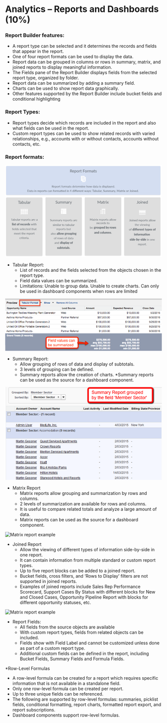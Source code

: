 # Analytics – Reports and Dashboards (10%)

### Report Builder features:
* A report type can be selected and it determines the records and fields that appear in the report.
* One of four report formats can be used to display the data.
* Report data can be grouped in columns or rows in summary, matrix, and joined reports to display meaningful information.
* The Fields pane of the Report Builder displays fields from the selected report type, organized by folder.
* Report data can be summarized by adding a summary field.
* Charts can be used to show report data graphically.
* Other features supported by the Report Builder include bucket fields and conditional highlighting

### Report Types:
* Report types decide which records are included in the report and also what fields can be used in the report.
* Custom report types can be used to show related records with varied relationships, e.g., accounts with or without contacts, accounts without contacts, etc.

### Report formats:
![Report formats](./images/report-format.png)

* Tabular Report: 
  * List of records and the fields selected from the objects chosen in the report type.
  * Field data values can be summarized.
  * Limitations: Unable to group data. Unable to create charts. Can only be used in dashboard components when rows are limited
  
![Summarize fields](./images/tabular-summary-fields.png)

* Summary Report:
  * Allow grouping of rows of data and display of subtotals.
  * 3 levels of grouping can be defined.
  * Summary reports allow the creation of charts.
  *Summary reports can be used as the source for a dashboard component.
  
![Summary formats](./images/summary_report.png)

* Matrix Report 
  * Matrix reports allow grouping and summarization by rows and columns.
  * 2 levels of summarization are available for rows and columns.
  * It is useful to compare related totals and analyze a large amount of data.
  * Matrix reports can be used as the source for a dashboard component.
  
![Matrix report example](./images/matrix_report_example.png)

* Joined Report
  * Allow the viewing of different types of information side-by-side in one report.
  * It can contain information from multiple standard or custom report types.
  * Up to five report blocks can be added to a joined report.
  * Bucket fields, cross filters, and ‘Rows to Display’ filters are not supported in joined reports.
  * Examples of joined reports include Sales Rep Performance Scorecard, Support Cases By Status with different blocks for New and Closed Cases, Opportunity Pipeline Report with blocks for different opportunity statuses, etc.

![Matrix report example](./images/jooined_report_example.png)

* Report Fields:
  * All fields from the source objects are available
  * With custom report types, fields from related objects can be included.
  * Fields show with Field Label and cannot be customized unless done as part of a custom report type.
  * Additional custom fields can be defined in the report, including Bucket Fields, Summary Fields and Formula Fields.

*Row-Level Formulas
  * A row-level formula can be created for a report which requires specific information that is not available in a standalone field.
  * Only one row-level formula can be created per report.
  * Up to three unique fields can be referenced.
  * The following are supported by row-level formulas: summaries, picklist fields, conditional formatting, report charts, formatted report export, and report subscriptions.
  * Dashboard components support row-level formulas.
